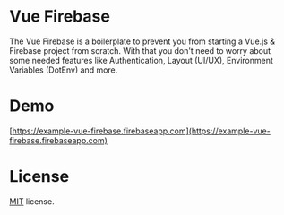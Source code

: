 # Vue Firebase
The Vue Firebase is a boilerplate to prevent you from starting a Vue.js & Firebase project from scratch. With that you don't need to worry about some needed features like Authentication, Layout (UI/UX), Environment Variables (DotEnv) and more.

# Demo
[https://example-vue-firebase.firebaseapp.com](https://example-vue-firebase.firebaseapp.com)

# License
[MIT](LICENSE) license.

